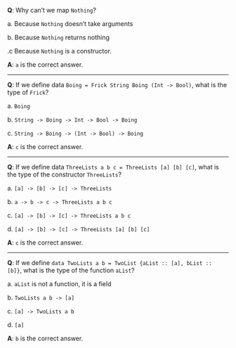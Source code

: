 **Q**: Why can’t we map `Nothing`?

a. Because `Nothing` doesn’t take arguments

b. Because `Nothing` returns nothing

.c Because `Nothing` is a constructor.

**A**: `a` is the correct answer.

---

**Q**: If we define data `Boing = Frick String Boing (Int -> Bool)`, what is the type of `Frick`?

a. `Boing`

b. `String -> Boing -> Int -> Bool -> Boing`

c. `String -> Boing -> (Int -> Bool) -> Boing`

**A**: `c` is the correct answer.

---

**Q**: If we define data `ThreeLists a b c = ThreeLists [a] [b] [c]`, what is the type of the constructor `ThreeLists`?

a. `[a] -> [b] -> [c] -> ThreeLists`

b. `a -> b -> c -> ThreeLists a b c`

c. `[a] -> [b] -> [c] -> ThreeLists a b c`

d. `[a] -> [b] -> [c] -> ThreeLists [a] [b] [c]`

**A**: `c` is the correct answer.

---

**Q**: If we define `data TwoLists a b = TwoList {aList :: [a], bList :: [b]}`, what is the type of the function `aList`?

a. `aList` is not a function, it is a field

b. `TwoLists a b -> [a]`

c. `[a] -> TwoLists a b`

d. `[a]`

**A**: `b` is the correct answer.